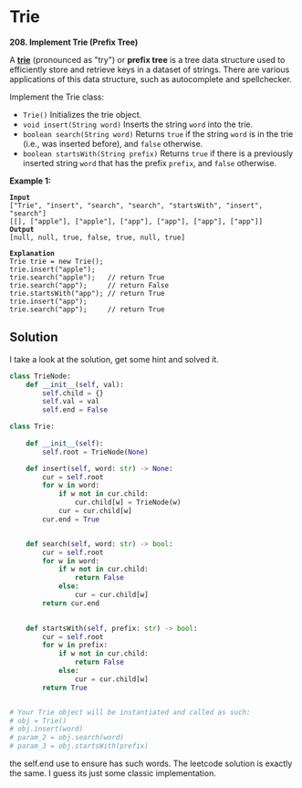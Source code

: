 # Trie

**208. Implement Trie (Prefix Tree)**

A [**trie**](https://en.wikipedia.org/wiki/Trie) (pronounced as "try") or **prefix tree** is a tree data structure used to efficiently store and retrieve keys in a dataset of strings. There are various applications of this data structure, such as autocomplete and spellchecker.

Implement the Trie class:

* `Trie()` Initializes the trie object.
* `void insert(String word)` Inserts the string `word` into the trie.
* `boolean search(String word)` Returns `true` if the string `word` is in the trie (i.e., was inserted before), and `false` otherwise.
* `boolean startsWith(String prefix)` Returns `true` if there is a previously inserted string `word` that has the prefix `prefix`, and `false` otherwise.

&#x20;

**Example 1:**

<pre><code><strong>Input
</strong>["Trie", "insert", "search", "search", "startsWith", "insert", "search"]
[[], ["apple"], ["apple"], ["app"], ["app"], ["app"], ["app"]]
<strong>Output
</strong>[null, null, true, false, true, null, true]

<strong>Explanation
</strong>Trie trie = new Trie();
trie.insert("apple");
trie.search("apple");   // return True
trie.search("app");     // return False
trie.startsWith("app"); // return True
trie.insert("app");
trie.search("app");     // return True
</code></pre>

## &#x20;Solution

I take a look at the solution, get some hint and solved it.

```python
class TrieNode:
    def __init__(self, val):
        self.child = {}
        self.val = val
        self.end = False

class Trie:
    
    def __init__(self):
        self.root = TrieNode(None)

    def insert(self, word: str) -> None:
        cur = self.root
        for w in word:
            if w not in cur.child:
                cur.child[w] = TrieNode(w)
            cur = cur.child[w]
        cur.end = True


    def search(self, word: str) -> bool:
        cur = self.root
        for w in word:
            if w not in cur.child:
                return False
            else:
                cur = cur.child[w]
        return cur.end
        

    def startsWith(self, prefix: str) -> bool:
        cur = self.root
        for w in prefix:
            if w not in cur.child:
                return False
            else:
                cur = cur.child[w]
        return True


# Your Trie object will be instantiated and called as such:
# obj = Trie()
# obj.insert(word)
# param_2 = obj.search(word)
# param_3 = obj.startsWith(prefix)
```

the self.end use to ensure has such words. The leetcode solution is exactly the same. I guess its just some classic implementation.

